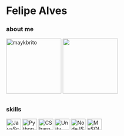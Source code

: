 # Felipe Alves


### about me
<div>
  <img height="150em" src="https://github-readme-stats.vercel.app/api?username=felipealves0957&show_icons=true&theme=radical&hide_border=true" alt="maykbrito"/> 
  <img height="150em" src="https://github-readme-stats.vercel.app/api/top-langs/?username=felipealves0957&layout=compact&langs_count=7&theme=radical&hide_border=true"/>
</div>
  
##

### skills
<div style="display: inline_block">
  <img align="center" alt="JavaScript" height="30" width="40" title="JavaScript" src="https://cdn.jsdelivr.net/gh/devicons/devicon/icons/javascript/javascript-original.svg">
  <img align="center" alt="Python" height="30" width="40" title="Python" src="https://cdn.jsdelivr.net/gh/devicons/devicon/icons/python/python-original.svg">
  <img align="center" alt="CSharp" height="30" width="40" title="CSharp" src="https://cdn.jsdelivr.net/gh/devicons/devicon/icons/csharp/csharp-plain.svg">
  <img align="center" alt="Unity" height="30" width="40" title="Unity" src="https://cdn.jsdelivr.net/gh/devicons/devicon/icons/unity/unity-original.svg">
  <img align="center" alt="NodeJS" height="30" width="40" title="NodeJS" src="https://cdn.jsdelivr.net/gh/devicons/devicon/icons/nodejs/nodejs-original.svg">
  <img align="center" alt="MySQL" height="30" width="40" title="MySQL" src="https://cdn.jsdelivr.net/gh/devicons/devicon/icons/mysql/mysql-original.svg">
</div>
  
